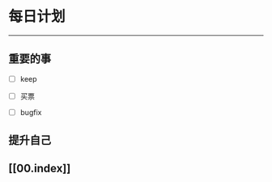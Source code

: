 
# 每日计划
---
## 重要的事

- [ ]  keep
- [ ]  买票
- [ ]  bugfix



## 提升自己

  



## [[00.index]]










